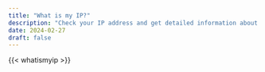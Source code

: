 ```yaml
---
title: "What is my IP?"
description: "Check your IP address and get detailed information about your internet connection"
date: 2024-02-27
draft: false
---
```


{{< whatismyip >}} 